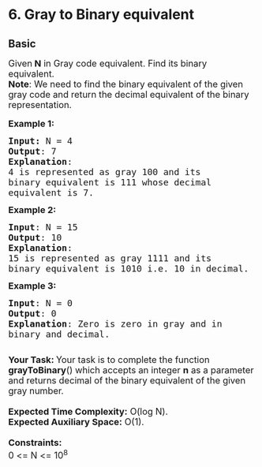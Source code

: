 # 6. Gray to Binary equivalent
## Basic 
<div class="problem-statement">
                <p></p><p><span style="font-size:18px">Given<strong> N</strong> in Gray code equivalent. Find its binary equivalent.&nbsp;<br>
<strong>Note</strong>: We need to find the binary equivalent of the given gray code and return the decimal equivalent of the binary representation.</span><br>
<br>
<span style="font-size:18px"><strong>Example 1:</strong></span></p>

<pre><span style="font-size:18px"><strong>Input: </strong>N = 4
<strong>Output</strong>: 7
<strong>Explanation</strong>:
4 is represented as gray 100 and its 
binary equivalent is 111 whose decimal 
equivalent is 7.</span>
</pre>

<p><span style="font-size:18px"><strong>Example 2:</strong></span></p>

<pre><span style="font-size:18px"><strong>Input</strong>: N = 15
<strong>Output</strong>: 10
<strong>Explanation</strong>:
15 is represented as gray 1111 and its 
binary equivalent is 1010 i.e. 10 in decimal.</span>
</pre>

<p><span style="font-size:18px"><strong>Example 3:</strong></span></p>

<pre><span style="font-size:18px"><strong>Input</strong>: N = 0
<strong>Output</strong>: 0
<strong>Explanation</strong>: Zero is zero in gray and in
binary and decimal.</span></pre>

<p><br>
<span style="font-size:18px"><strong>Your Task:&nbsp;</strong>Your task is to complete the function <strong>grayToBinary</strong>() which accepts an integer <strong>n</strong> as a parameter and&nbsp;returns decimal of the binary equivalent of the given gray number.&nbsp;<br>
<br>
<strong>Expected Time Complexity:</strong>&nbsp;O(log N).<br>
<strong>Expected Auxiliary Space:</strong>&nbsp;O(1).&nbsp;<br>
<br>
<strong>Constraints:</strong><br>
0 &lt;= N &lt;= 10<sup>8</sup></span></p>
 <p></p>
            </div>